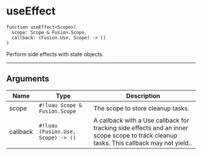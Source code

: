<!-- This file was generated and is not intended for manual editing. -->
<!-- Run `lune run regen` to generate a fresh README. -->

# useEffect

```Luau
function useEffect<Scope>(
  scope: Scope & Fusion.Scope,
  callback: (Fusion.Use, Scope) -> ()
)
```

Perform side effects with state objects.

---

## Arguments

| Name     | Type     | Description          |
| -------- | -------- | -------------------- |
| scope | `#!luau Scope & Fusion.Scope` | The scope to store cleanup tasks. |
| callback | `#!luau (Fusion.Use, Scope) -> ()` | A callback with a Use callback for tracking side effects and an inner scope scope to track cleanup tasks. This callback may not yield.. |
